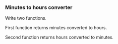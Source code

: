 ### Minutes to hours converter

Write two functions.

First function returns minutes converted to hours.

Second function returns hours converted to minutes.